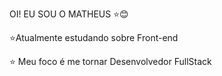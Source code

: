 OI! EU SOU O MATHEUS ⭐😊

⭐Atualmente estudando sobre  Front-end 


⭐ Meu foco é me tornar Desenvolvedor FullStack
